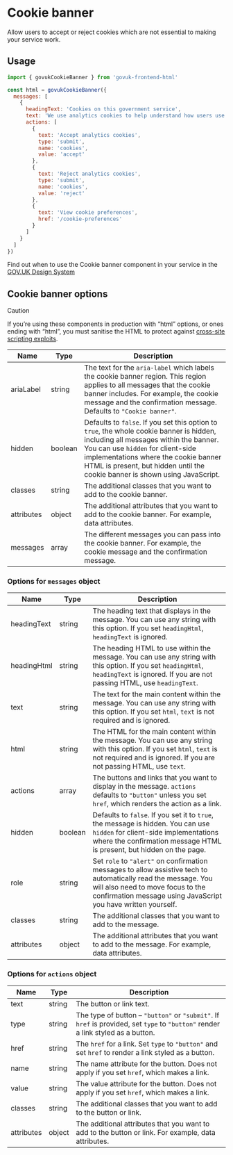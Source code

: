 # Cookie banner

Allow users to accept or reject cookies which are not essential to making your service work.

## Usage

```javascript
import { govukCookieBanner } from 'govuk-frontend-html'

const html = govukCookieBanner({
  messages: [
    {
      headingText: 'Cookies on this government service',
      text: 'We use analytics cookies to help understand how users use our service.',
      actions: [
        {
          text: 'Accept analytics cookies',
          type: 'submit',
          name: 'cookies',
          value: 'accept'
        },
        {
          text: 'Reject analytics cookies',
          type: 'submit',
          name: 'cookies',
          value: 'reject'
        },
        {
          text: 'View cookie preferences',
          href: '/cookie-preferences'
        }
      ]
    }
  ]
})
```

Find out when to use the Cookie banner component in your service in the [GOV.UK Design System](https://design-system.service.gov.uk/components/cookie-banner/)

## Cookie banner options

> [!CAUTION]
> If you’re using these components in production with “html” options, or ones ending with “html”, you must sanitise the HTML to protect against [cross-site scripting exploits](https://developer.mozilla.org/en-US/docs/Glossary/Cross-site_scripting).

| Name | Type | Description |
| ---- | ---- | ----------- |
| ariaLabel | string | The text for the `aria-label` which labels the cookie banner region. This region applies to all messages that the cookie banner includes. For example, the cookie message and the confirmation message. Defaults to `"Cookie banner"`. |
| hidden | boolean | Defaults to `false`. If you set this option to `true`, the whole cookie banner is hidden, including all messages within the banner. You can use `hidden` for client-side implementations where the cookie banner HTML is present, but hidden until the cookie banner is shown using JavaScript. |
| classes | string | The additional classes that you want to add to the cookie banner. |
| attributes | object | The additional attributes that you want to add to the cookie banner. For example, data attributes. |
| messages | array | The different messages you can pass into the cookie banner. For example, the cookie message and the confirmation message. |


### Options for `messages` object

| Name | Type | Description |
| ---- | ---- | ----------- |
| headingText | string | The heading text that displays in the message. You can use any string with this option. If you set `headingHtml`, `headingText` is ignored. |
| headingHtml | string | The heading HTML to use within the message. You can use any string with this option. If you set `headingHtml`, `headingText` is ignored. If you are not passing HTML, use `headingText`. |
| text | string | The text for the main content within the message. You can use any string with this option. If you set `html`, `text` is not required and is ignored. |
| html | string | The HTML for the main content within the message. You can use any string with this option. If you set `html`, `text` is not required and is ignored. If you are not passing HTML, use `text`. |
| actions | array | The buttons and links that you want to display in the message. `actions` defaults to `"button"` unless you set `href`, which renders the action as a link. |
| hidden | boolean | Defaults to `false`. If you set it to `true`, the message is hidden. You can use `hidden` for client-side implementations where the confirmation message HTML is present, but hidden on the page. |
| role | string | Set `role` to `"alert"` on confirmation messages to allow assistive tech to automatically read the message. You will also need to move focus to the confirmation message using JavaScript you have written yourself. |
| classes | string | The additional classes that you want to add to the message. |
| attributes | object | The additional attributes that you want to add to the message. For example, data attributes. |


### Options for `actions` object

| Name | Type | Description |
| ---- | ---- | ----------- |
| text | string | The button or link text. |
| type | string | The type of button – `"button"` or `"submit"`. If `href` is provided, set `type` to `"button"` render a link styled as a button. |
| href | string | The `href` for a link. Set `type` to `"button"` and set `href` to render a link styled as a button. |
| name | string | The name attribute for the button. Does not apply if you set `href`, which makes a link. |
| value | string | The value attribute for the button. Does not apply if you set `href`, which makes a link. |
| classes | string | The additional classes that you want to add to the button or link. |
| attributes | object | The additional attributes that you want to add to the button or link. For example, data attributes. |
